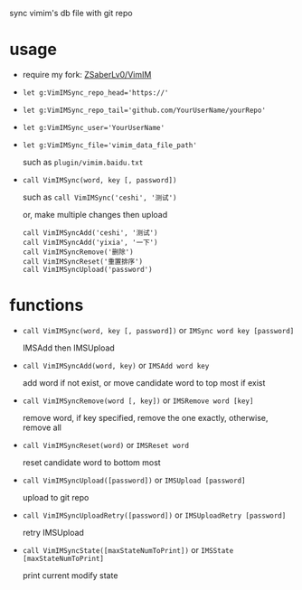 sync vimim's db file with git repo

# usage

* require my fork: [ZSaberLv0/VimIM](https://github.com/ZSaberLv0/VimIM)
* `let g:VimIMSync_repo_head='https://'`
* `let g:VimIMSync_repo_tail='github.com/YourUserName/yourRepo'`
* `let g:VimIMSync_user='YourUserName'`
* `let g:VimIMSync_file='vimim_data_file_path'`

    such as `plugin/vimim.baidu.txt`

* `call VimIMSync(word, key [, password])`

    such as `call VimIMSync('ceshi', '测试')`

    or, make multiple changes then upload

    ```
    call VimIMSyncAdd('ceshi', '测试')
    call VimIMSyncAdd('yixia', '一下')
    call VimIMSyncRemove('删除')
    call VimIMSyncReset('重置排序')
    call VimIMSyncUpload('password')
    ```

# functions

* `call VimIMSync(word, key [, password])` or `IMSync word key [password]`

    IMSAdd then IMSUpload

* `call VimIMSyncAdd(word, key)` or `IMSAdd word key`

    add word if not exist, or move candidate word to top most if exist

* `call VimIMSyncRemove(word [, key])` or `IMSRemove word [key]`

    remove word, if key specified, remove the one exactly, otherwise, remove all

* `call VimIMSyncReset(word)` or `IMSReset word`

    reset candidate word to bottom most

* `call VimIMSyncUpload([password])` or `IMSUpload [password]`

    upload to git repo

* `call VimIMSyncUploadRetry([password])` or `IMSUploadRetry [password]`

    retry IMSUpload

* `call VimIMSyncState([maxStateNumToPrint])` or `IMSState [maxStateNumToPrint]`

    print current modify state


